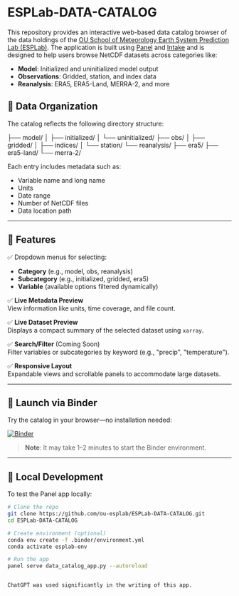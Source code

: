 # ESPLab-DATA-CATALOG

This repository provides an interactive web-based data catalog browser of the data holdings of the [OU School of Meteorology Earth System Prediction Lab (ESPLab)](kathypegion.com). The application is built using [Panel](https://panel.holoviz.org/) and [Intake](https://intake.readthedocs.io/) and is designed to help users browse NetCDF datasets across categories like:

- **Model**: Initialized and uninitialized model output
- **Observations**: Gridded, station, and index data
- **Reanalysis**: ERA5, ERA5-Land, MERRA-2, and more

## 📁 Data Organization

The catalog reflects the following directory structure:

├── model/
│ ├── initialized/
│ └── uninitialized/
├── obs/
│ ├── gridded/
│ ├── indices/
│ └── station/
└── reanalysis/
├── era5/
├── era5-land/
└── merra-2/


Each entry includes metadata such as:

- Variable name and long name
- Units
- Date range
- Number of NetCDF files
- Data location path

---

## 🧭 Features

✅ Dropdown menus for selecting:

- **Category** (e.g., model, obs, reanalysis)  
- **Subcategory** (e.g., initialized, gridded, era5)  
- **Variable** (available options filtered dynamically)

✅ **Live Metadata Preview**  
View information like units, time coverage, and file count.

✅ **Live Dataset Preview**  
Displays a compact summary of the selected dataset using `xarray`.

✅ **Search/Filter** (Coming Soon)  
Filter variables or subcategories by keyword (e.g., "precip", "temperature").

✅ **Responsive Layout**  
Expandable views and scrollable panels to accommodate large datasets.

---

## 🚀 Launch via Binder

Try the catalog in your browser—no installation needed:

[![Binder](https://mybinder.org/badge_logo.svg)](https://mybinder.org/v2/gh/your-org/your-repo/main?urlpath=proxy/5006/data_catalog_app)

> **Note**: It may take 1–2 minutes to start the Binder environment.

---

## 🧰 Local Development

To test the Panel app locally:

```bash
# Clone the repo
git clone https://github.com/ou-esplab/ESPLab-DATA-CATALOG.git
cd ESPLab-DATA-CATALOG

# Create environment (optional)
conda env create -f .binder/environment.yml
conda activate esplab-env

# Run the app
panel serve data_catalog_app.py --autoreload


ChatGPT was used significantly in the writing of this app.
